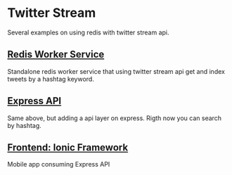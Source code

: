 # Twitter Stream
Several examples on using redis with twitter stream api.

## [Redis Worker Service](redis-worker)
Standalone redis worker service that using twitter stream api get and index tweets by a hashtag keyword.

## [Express API](express-api)
Same above, but adding a api layer on express.
Rigth now you can search by hashtag.

## [Frontend: Ionic Framework](ionic)
Mobile app consuming Express API
